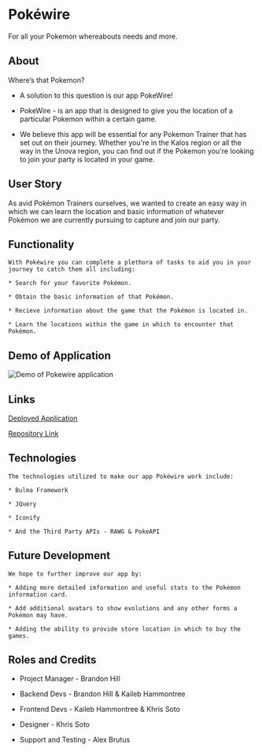 
# Pokéwire

For all your Pokemon whereabouts needs and more.

## About

Where’s that Pokemon?

* A solution to this question is our app PokeWire!

* PokeWire - is an app that is designed to give you the location of a particular Pokemon within a certain game.

* We believe this app will be essential for any Pokemon Trainer that has set out on their journey. Whether you're in the Kalos region or all the way in the Unova region, you can find out if the Pokemon you're looking to join your party is located in your game.

## User Story 
 
 As avid Pokémon Trainers ourselves, we wanted to create an easy way in which we can learn the location and basic information of whatever Pokémon we are currently pursuing to capture and join our party.

## Functionality
```
With Pokéwire you can complete a plethora of tasks to aid you in your journey to catch them all including:

* Search for your favorite Pokémon.

* Obtain the basic information of that Pokémon.

* Recieve information about the game that the Pokémon is located in.

* Learn the locations within the game in which to encounter that Pokémon.
```

## Demo of Application

![Demo of Pokewire application](../pokewire/assets/images/Pok%C3%A9WireDemo.gif)

## Links

[Deployed Application](https://luckysal.github.io/pokewire/)

[Repository Link](https://github.com/LuckySal/pokewire)

 ## Technologies
 ```
 The technologies utilized to make our app Pokéwire work include:
 
* Bulma Framework

* JQuery

* Iconify

* And the Third Party APIs - RAWG & PokeAPI
```

## Future Development
```
We hope to further improve our app by:

* Adding more detailed imformation and useful stats to the Pokémon information card.

* Add additional avatars to show evolutions and any other forms a Pokémon may have.

* Adding the ability to provide store location in which to buy the games.
```


## Roles and Credits

* Project Manager - Brandon Hill

* Backend Devs - Brandon Hill & Kaileb Hammontree

* Frontend Devs - Kaileb Hammontree & Khris Soto

* Designer - Khris Soto

* Support and Testing - Alex Brutus


